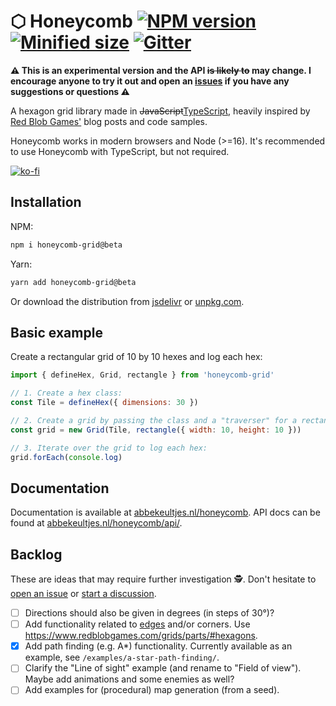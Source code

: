 # ⬡ Honeycomb [![NPM version](https://img.shields.io/npm/v/honeycomb-grid.svg)](https://www.npmjs.com/package/honeycomb-grid) [![Minified size](https://img.shields.io/bundlephobia/min/honeycomb-grid.svg)](https://www.npmjs.com/package/honeycomb-grid) [![Gitter](https://img.shields.io/gitter/room/flauwekeul/honeycomb.svg)](https://gitter.im/honeycomb-grid)

**⚠️ This is an experimental version and the API ~~is likely to~~ may change. I encourage anyone to try it out and open an [issues](https://github.com/flauwekeul/honeycomb/issues/new) if you have any suggestions or questions ⚠️**

A hexagon grid library made in ~~JavaScript~~[TypeScript](https://www.typescriptlang.org/), heavily inspired by [Red Blob Games'](http://www.redblobgames.com/grids/hexagons/) blog posts and code samples.

Honeycomb works in modern browsers and Node (>=16). It's recommended to use Honeycomb with TypeScript, but not required.

[![ko-fi](https://ko-fi.com/img/githubbutton_sm.svg)](https://ko-fi.com/I2I24E3QI)

## Installation

NPM:

```bash
npm i honeycomb-grid@beta
```

Yarn:

```bash
yarn add honeycomb-grid@beta
```

Or download the distribution from [jsdelivr](https://cdn.jsdelivr.net/npm/honeycomb-grid@beta) or [unpkg.com](https://unpkg.com/honeycomb-grid@beta).

## Basic example

Create a rectangular grid of 10 by 10 hexes and log each hex:

```javascript
import { defineHex, Grid, rectangle } from 'honeycomb-grid'

// 1. Create a hex class:
const Tile = defineHex({ dimensions: 30 })

// 2. Create a grid by passing the class and a "traverser" for a rectangular-shaped grid:
const grid = new Grid(Tile, rectangle({ width: 10, height: 10 }))

// 3. Iterate over the grid to log each hex:
grid.forEach(console.log)
```

## Documentation

Documentation is available at [abbekeultjes.nl/honeycomb](https://abbekeultjes.nl/honeycomb). API docs can be found at [abbekeultjes.nl/honeycomb/api/](https://abbekeultjes.nl/honeycomb/api/).

## Backlog

These are ideas that may require further investigation 🕵️. Don't hesitate to [open an issue](https://github.com/flauwekeul/honeycomb/issues) or [start a discussion](https://github.com/flauwekeul/honeycomb/discussions).

- [ ] Directions should also be given in degrees (in steps of 30°)?
- [ ] Add functionality related to [edges](https://github.com/flauwekeul/honeycomb/issues/58#issuecomment-642099947) and/or corners. Use https://www.redblobgames.com/grids/parts/#hexagons.
- [x] Add path finding (e.g. A*) functionality. Currently available as an example, see `/examples/a-star-path-finding/`.
- [ ] Clarify the "Line of sight" example (and rename to "Field of view"). Maybe add animations and some enemies as well?
- [ ] Add examples for (procedural) map generation (from a seed).
